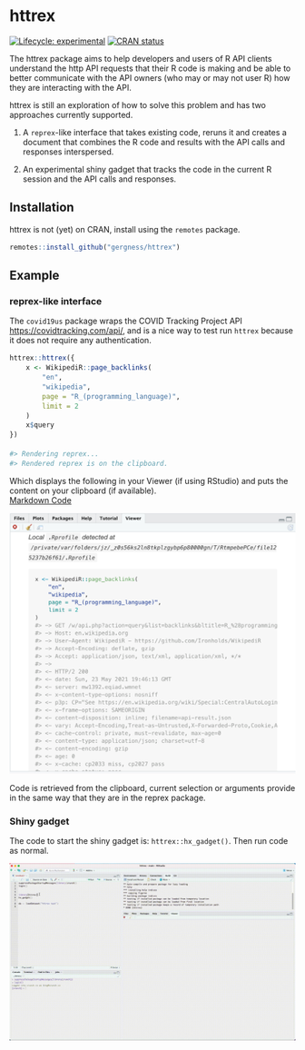 # httrex

<!-- badges: start -->

[![Lifecycle:
experimental](https://img.shields.io/badge/lifecycle-experimental-orange.svg)](https://www.tidyverse.org/lifecycle/#experimental)
[![CRAN
status](https://www.r-pkg.org/badges/version/httrex)](https://CRAN.R-project.org/package=httrex)
<!-- badges: end -->

The httrex package aims to help developers and users of R API clients 
understand the http API requests that their R code is making and be able
to better communicate with the API owners (who may or may not user R)
how they are interacting with the API.

httrex is still an exploration of how to solve this problem and has two 
approaches currently supported.

1) A `reprex`-like interface that takes existing code, reruns it
and creates a document that combines the R code and results with
the API calls and responses interspersed.

2) An experimental shiny gadget that tracks the code in the current R session
and the API calls and responses.

## Installation

httrex is not (yet) on CRAN, install using the `remotes` package.

``` r
remotes::install_github("gergness/httrex")
```

## Example

### reprex-like interface
The `covid19us` package wraps the COVID Tracking Project API
<https://covidtracking.com/api/>, and is a nice way to test run `httrex`
because it does not require any authentication.

``` r
httrex::httrex({
    x <- WikipediR::page_backlinks(
        "en", 
        "wikipedia", 
        page = "R_(programming_language)", 
        limit = 2
    )
    x$query
})

#> Rendering reprex...
#> Rendered reprex is on the clipboard.
```

Which displays the following in your Viewer (if using RStudio) and
puts the content on your clipboard (if available).  
<a href="man/figures/ex1.md">Markdown Code</a>

<a href="man/figures/ex1.md"><img src="man/figures/ex1.png"/></a>

Code is retrieved from the clipboard, current selection or arguments provide
in the same way that they are in the reprex package.


### Shiny gadget
The code to start the shiny gadget is: `httrex::hx_gadget()`. Then run
code as normal.

![GIF of httrex gadget](man/figures/hx_gadget720.gif)


